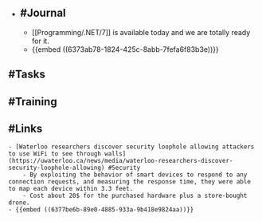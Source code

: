 - ## #Journal
	- [[Programming/.NET/7]] is available today and we are totally ready for it.
	- {{embed ((6373ab78-1824-425c-8abb-7fefa6f83b3e))}}
## #Tasks
## #Training
## #Links
	- [Waterloo researchers discover security loophole allowing attackers to use WiFi to see through walls](https://uwaterloo.ca/news/media/waterloo-researchers-discover-security-loophole-allowing) #Security
		- By exploiting the behavior of smart devices to respond to any connection requests, and measuring the response time, they were able to map each device within 3.3 feet.
		- Cost about 20$ for the purchased hardware plus a store-bought drone.
	- {{embed ((6377be6b-89e0-4885-933a-9b418e9824aa))}}